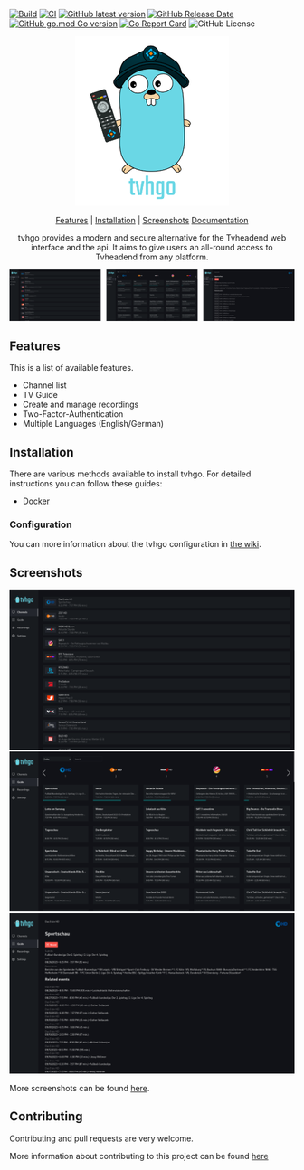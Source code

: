 [![Build](https://github.com/davidborzek/tvhgo/actions/workflows/docker.yml/badge.svg)](https://github.com/davidborzek/tvhgo/actions/workflows/docker.yml)
[![CI](https://github.com/davidborzek/tvhgo/actions/workflows/ci.yml/badge.svg)](https://github.com/davidborzek/tvhgo/actions/workflows/ci.yml)
[![GitHub latest version](https://img.shields.io/github/v/release/davidborzek/tvhgo "Latest version")](https://github.com/davidborzek/tvhgo/releases)
[![GitHub Release Date](https://img.shields.io/github/release-date/davidborzek/tvhgo "Latest release date")](https://github.com/davidborzek/tvhgo/releases)
[![GitHub go.mod Go version](https://img.shields.io/github/go-mod/go-version/davidborzek/tvhgo "Go version")](#)
[![Go Report Card](https://goreportcard.com/badge/github.com/davidborzek/tvhgo)](https://goreportcard.com/report/github.com/davidborzek/tvhgo)
![GitHub License](https://img.shields.io/github/license/davidborzek/tvhgo)

<p align="center">
<img src="docs/images/tvhgo.png" alt="tvhgo" title="tvhgo" height="300px" />
</p>

<p align="center">
  <a href="#features">Features</a> | 
  <a href="#installation">Installation</a> |
  <a href="#screenshots">Screenshots</a>
  <a href="https://davidborzek.github.io/tvhgo/">Documentation</a>
</p>

<p align="center">
  tvhgo provides a modern and secure alternative for the Tvheadend web interface and the api.
  It aims to give users an all-round access to Tvheadend from any platform.
</p>

![Overview](docs/screenshots/overview.png)

## Features

This is a list of available features.

- Channel list
- TV Guide
- Create and manage recordings
- Two-Factor-Authentication
- Multiple Languages (English/German)

## Installation

There are various methods available to install tvhgo. For detailed instructions you can follow these guides:

- [Docker](https://davidborzek.github.io/tvhgo/latest/installation/)

### Configuration

You can more information about the tvhgo configuration in [the wiki](https://davidborzek.github.io/tvhgo/latest/configuration/).

## Screenshots

![Channels](docs/screenshots/channels.png)
![Guide](docs/screenshots/guide.png)
![Event](docs/screenshots/event.png)

More screenshots can be found [here](docs/screenshots/).

## Contributing

Contributing and pull requests are very welcome.

More information about contributing to this project can be found [here](CONTRIBUTING.md)
